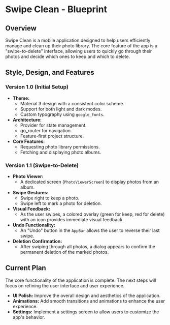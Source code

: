 # Swipe Clean - Blueprint

## Overview

Swipe Clean is a mobile application designed to help users efficiently manage and clean up their photo library. The core feature of the app is a "swipe-to-delete" interface, allowing users to quickly go through their photos and decide which ones to keep and which to delete.

## Style, Design, and Features

### Version 1.0 (Initial Setup)

*   **Theme:**
    *   Material 3 design with a consistent color scheme.
    *   Support for both light and dark modes.
    *   Custom typography using `google_fonts`.
*   **Architecture:**
    *   Provider for state management.
    *   go_router for navigation.
    *   Feature-first project structure.
*   **Core Features:**
    *   Requesting photo library permissions.
    *   Fetching and displaying photo albums.

### Version 1.1 (Swipe-to-Delete)

*   **Photo Viewer:**
    *   A dedicated screen (`PhotoViewerScreen`) to display photos from an album.
*   **Swipe Gestures:**
    *   Swipe right to keep a photo.
    *   Swipe left to mark a photo for deletion.
*   **Visual Feedback:**
    *   As the user swipes, a colored overlay (green for keep, red for delete) with an icon provides immediate visual feedback.
*   **Undo Functionality:**
    *   An "Undo" button in the `AppBar` allows the user to reverse their last swipe.
*   **Deletion Confirmation:**
    *   After swiping through all photos, a dialog appears to confirm the permanent deletion of the marked photos.

## Current Plan

The core functionality of the application is complete. The next steps will focus on refining the user interface and user experience.

*   **UI Polish:** Improve the overall design and aesthetics of the application.
*   **Animations:** Add smooth transitions and animations to enhance the user experience.
*   **Settings:** Implement a settings screen to allow users to customize the app's behavior.
